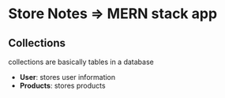 # Store Notes => MERN stack app

## Collections

collections are basically tables in a database

- **User**: stores user information
- **Products**: stores products
